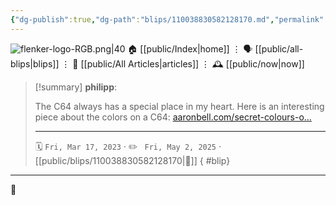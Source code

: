 ```yaml
---
{"dg-publish":true,"dg-path":"blips/110038830582128170.md","permalink":"/blips/110038830582128170/","title":"philipp on mastodon @ 2023-03-17"}
---
```



<div class="transclusion internal-embed is-loaded"><div class="markdown-embed">




![flenker-logo-RGB.png|40](/img/user/attachments/flenker-logo-RGB.png)
🏠 [[public/Index\|home]]  ⋮ 🗣️ [[public/all-blips\|blips]] ⋮  📝 [[public/All Articles\|articles]]  ⋮ 🕰️ [[public/now\|now]]


</div></div>


> [!summary] **philipp**:
>
> The C64 always has a special place in my heart. Here is an interesting piece about the colors on a C64: [aaronbell.com/secret-colours-o…](https://www.aaronbell.com/secret-colours-of-the-commodore-64/)
> - - -
>
> 🗓️ <code>Fri, Mar 17, 2023</code>  · ✏️ <code> Fri, May 2, 2025</code>  · [[public/blips/110038830582128170\|🔗]]
{ #blip}


- - -

 👾
